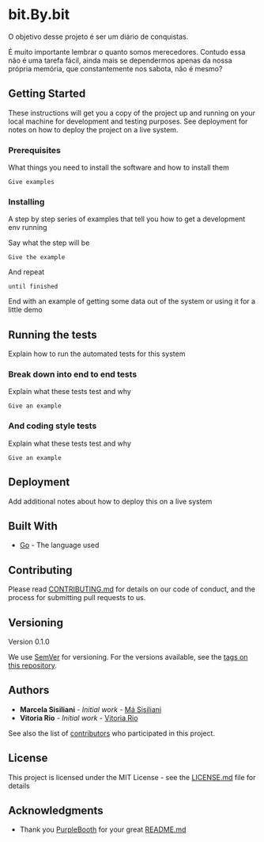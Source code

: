 # bit.By.bit
O objetivo desse projeto é ser um diário de conquistas.

É muito importante lembrar o quanto somos merecedores. Contudo essa não é uma tarefa fácil, ainda mais se dependermos apenas da nossa própria memória, que constantemente nos sabota, não é mesmo? 


## Getting Started

These instructions will get you a copy of the project up and running on your local machine for development and testing purposes. See deployment for notes on how to deploy the project on a live system.

### Prerequisites

What things you need to install the software and how to install them

```
Give examples
```

### Installing

A step by step series of examples that tell you how to get a development env running

Say what the step will be

```
Give the example
```

And repeat

```
until finished
```

End with an example of getting some data out of the system or using it for a little demo

## Running the tests

Explain how to run the automated tests for this system

### Break down into end to end tests

Explain what these tests test and why

```
Give an example
```

### And coding style tests

Explain what these tests test and why

```
Give an example
```

## Deployment

Add additional notes about how to deploy this on a live system

## Built With

* [Go](https://golang.org/) - The language used


## Contributing

Please read [CONTRIBUTING.md](https://github.com/masisiliani/bitBybit/CONTRIBUTING.md) for details on our code of conduct, and the process for submitting pull requests to us.

## Versioning
Version 0.1.0

We use [SemVer](http://semver.org/) for versioning. For the versions available, see the [tags on this repository](https://github.com/masisiliani/bitbybit/tags). 

## Authors

* **Marcela Sisiliani** - *Initial work* - [Má Sisiliani](https://github.com/masisiliani)
* **Vitoria Rio** - *Initial work* - [Vitoria Rio](https://github.com/vitoriario)

See also the list of [contributors](https://github.com/masisiliani/bitbybit/contributors) who participated in this project.

## License

This project is licensed under the MIT License - see the [LICENSE.md](LICENSE.md) file for details

## Acknowledgments
* Thank you [PurpleBooth](http://github.com/PurpleBooth) for your great [README.md](https://gist.github.com/PurpleBooth/109311bb0361f32d87a2)

